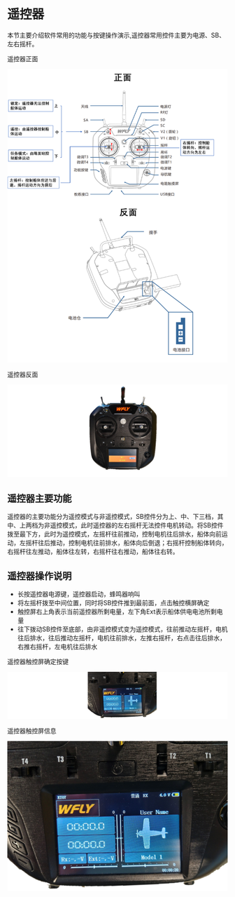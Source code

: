 # 遥控器

本节主要介绍软件常用的功能与按键操作演示,遥控器常用控件主要为电源、SB、左右摇杆。

遥控器正面

![Front](./Images/Front.png)

遥控器反面

![Back](./Images/Back.png)

## 遥控器主要功能

遥控器的主要功能分为遥控模式与非遥控模式，SB控件分为上、中、下三档，其中、上两档为非遥控模式，此时遥控器的左右摇杆无法控件电机转动。将SB控件拨至最下方，此时为遥控模式，左摇杆往前推动，控制电机往后排水，船体向前运动，左摇杆往后推动，控制电机往前排水，船体向后倒退；右摇杆控制船体转向，右摇杆往左推动，船体往左转，右摇杆往右推动，船体往右转。

## 遥控器操作说明

* 长按遥控器电源键，遥控器启动，蜂鸣器响叫
* 将左摇杆拨至中间位置，同时将SB控件推到最前面，点击触控横屏确定
* 触控屏右上角表示当前遥控器所剩电量，左下角Ext表示船体供电电池所剩电量
* 往下拨动SB控件至底部，由非遥控模式变为遥控模式，往前推动左摇杆，电机往后排水，往后推动左摇杆，电机往前排水，左推右摇杆，右点击往后排水，右推右摇杆，左电机往后排水

遥控器触控屏确定按键

![Confirm](./Images/Confirm.png)

遥控器触控屏信息

![Information](./Images/Information.png)
